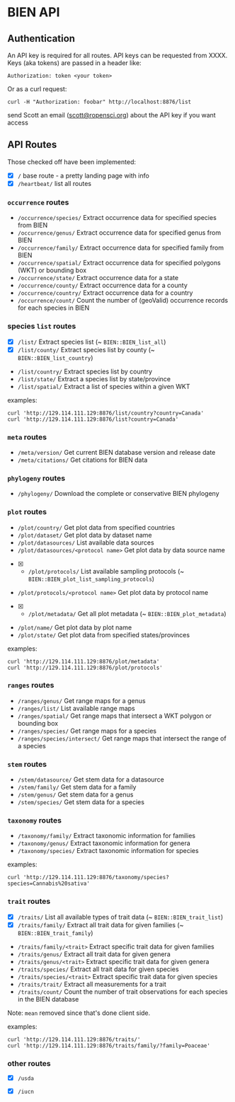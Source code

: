 BIEN API
========

## Authentication

An API key is required for all routes. API keys can be requested from XXXX. Keys (aka tokens) are passed in a header like:

```
Authorization: token <your token>
```

Or as a curl request:

```
curl -H "Authorization: foobar" http://localhost:8876/list
```

send Scott an email (scott@ropensci.org) about the API key if you want access

## API Routes

Those checked off have been implemented:

- [x] `/` base route - a pretty landing page with info
- [x] `/heartbeat/` list all routes

### `occurrence` routes

* `/occurrence/species/` Extract occurrence data for specified species from BIEN
* `/occurrence/genus/` Extract occurrence data for specified genus from BIEN
* `/occurrence/family/` Extract occurrence data for specified family from BIEN
* `/occurrence/spatial/` Extract occurrence data for specified polygons (WKT) or bounding box
* `/occurrence/state/` Extract occurrence data for a state
* `/occurrence/county/` Extract occurrence data for a county
* `/occurrence/country/` Extract occurrence data for a country
* `/occurrence/count/` Count the number of (geoValid) occurrence records for each species in BIEN


### species `list` routes

- [x] `/list/` Extract species list (~ `BIEN::BIEN_list_all`)
- [x] `/list/county/` Extract species list by county (~ `BIEN::BIEN_list_country`)
* `/list/country/` Extract species list by country
* `/list/state/` Extract a species list by state/province
* `/list/spatial/` Extract a list of species within a given WKT

examples:

```
curl 'http://129.114.111.129:8876/list/country?country=Canada'
curl 'http://129.114.111.129:8876/list?country=Canada'
```

### `meta` routes

* `/meta/version/` Get current BIEN database version and release date
* `/meta/citations/` Get citations for BIEN data

### `phylogeny` routes

* `/phylogeny/` Download the complete or conservative BIEN phylogeny

### `plot` routes

* `/plot/country/` Get plot data from specified countries
* `/plot/dataset/` Get plot data by dataset name
* `/plot/datasources/` List available data sources
* `/plot/datasources/<protocol name>` Get plot data by data source name
- [x] * `/plot/protocols/` List available sampling protocols (~ `BIEN::BIEN_plot_list_sampling_protocols`)
* `/plot/protocols/<protocol name>` Get plot data by protocol name
- [x] * `/plot/metadata/` Get all plot metadata  (~ `BIEN::BIEN_plot_metadata`)
* `/plot/name/` Get plot data by plot name
* `/plot/state/` Get plot data from specified states/provinces

examples:

```
curl 'http://129.114.111.129:8876/plot/metadata'
curl 'http://129.114.111.129:8876/plot/protocols'
```

### `ranges` routes

* `/ranges/genus/` Get range maps for a genus
* `/ranges/list/` List available range maps
* `/ranges/spatial/` Get range maps that intersect a WKT polygon or bounding box
* `/ranges/species/` Get range maps for a species
* `/ranges/species/intersect/` Get range maps that intersect the range of a species

### `stem` routes

* `/stem/datasource/` Get stem data for a datasource
* `/stem/family/` Get stem data for a family
* `/stem/genus/` Get stem data for a genus
* `/stem/species/` Get stem data for a species

### `taxonomy` routes

* `/taxonomy/family/` Extract taxonomic information for families
* `/taxonomy/genus/` Extract taxonomic information for genera
* `/taxonomy/species/` Extract taxonomic information for species

examples:

```
curl 'http://129.114.111.129:8876/taxonomy/species?species=Cannabis%20sativa'
```

### `trait` routes

- [x] `/traits/` List all available types of trait data (~ `BIEN::BIEN_trait_list`)
- [x] `/traits/family/` Extract all trait data for given families (~ `BIEN::BIEN_trait_family`)
* `/traits/family/<trait>` Extract specific trait data for given families
* `/traits/genus/` Extract all trait data for given genera
* `/traits/genus/<trait>` Extract specific trait data for given genera
* `/traits/species/` Extract all trait data for given species
* `/traits/species/<trait>` Extract specific trait data for given species
* `/traits/trait/` Extract all measurements for a trait
* `/traits/count/` Count the number of trait observations for each species in the BIEN database

Note: `mean` removed since that's done client side.

examples:

```
curl 'http://129.114.111.129:8876/traits/'
curl 'http://129.114.111.129:8876/traits/family/?family=Poaceae'
```


### other routes

- [x] `/usda`
- [x] `/iucn`

